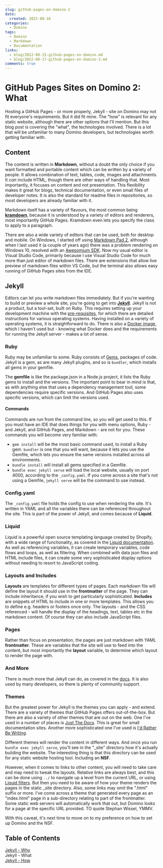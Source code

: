 ```yaml
---
slug: github-pages-on-domino-2
date: 
  created: 2022-08-16
categories:
  - Domino
tags: 
  - Domino
  - Markdown
  - Documentation
links: 
  - blog/2022-08-15-github-pages-on-domino.md
  - blog/2022-08-17-github-pages-on-domino-3.md
comments: true
---
```

# GitHub Pages Sites on Domino 2: What

Hosting a GitHub Pages - or more properly, Jekyll - site on Domino may not fit everyone's requirements. But it did fit mine. The "how" is relevant for any static website, although there are other options that I'll mention. But this blog post is covering the "what", the technologies involved. There is a lot that will be unfamiliar to many Domino developers, but technologies worth getting familiar with.

<!-- more -->

## Content

The content is written in **Markdown**, without a doubt the only choice if you want formatted and portable content which can be written by a variety of people. It allows combination of text, tables, code, images and attachments. It _can_ include HTML, though there are other ways of handling that. Most importantly, it focuses on content and not presentation. This flexibility makes it great for blogs, technical documentation, or even small files of developer notes. It is also the standard for readme files in repositories, so most developers are already familiar with it.

Markdown itself has a variety of flavours, the most common being [**kramdown**](https://kramdown.gettalong.org/), because it is understood by a variety of editors and renderers, most importantly GitHub Pages. Kramdown even lets you specify the class to apply to a paragraph.

There are also a wide variety of editors that can be used, both for desktop and mobile. On Windows, I started off using [Markdown Pad 2](http://markdownpad.com/), although when I last used it (a couple of years ago) there was a problem rendering on Windows 10, resolved with an [Awesomium SDK](http://markdownpad.com/faq.html#livepreview-directx). Now my usual editor is Visual Studio Code, primarily because I use Visual Studio Code for much more than just editor of markdown files. There are extensions that allow live preview of markdown files within VS Code, but the terminal also allows easy running of GitHub Pages sites from the IDE.

## Jekyll

Editors can let you write markdown files immediately. But if you're wanting to build or preview a whole site, you're going to get into [**Jekyll**](https://jekyllrb.com/). Jekyll is not a product, but a tool-set, built on Ruby. This requires setting up your development machine with the [pre-requisites](https://jekyllrb.com/docs/installation/), for which there are detailed instructions for various operating systems. Having installed on a variety of operating systems, it is straightforward to do. There is also a [Docker image](https://hub.docker.com/r/jekyll/jekyll/), which I haven't used but - knowing what Docker does and the requirements for running the Jekyll server - makes a lot of sense.

### Ruby

Ruby may be unfamiliar to some. Ruby consists of [Gems](https://jekyllrb.com/docs/ruby-101/#gems), packages of code. Jekyll is a gem, as are many Jekyll plugins, and so is `bundler`, which installs all gems in your gemfile.

The **gemfile** is like the package.json in a Node.js project, it lists the Ruby gems to install and the versions. The important point to bear in mind is that, as with anything else that uses a dependency management tool, some dependencies require specific versions. And GitHub Pages also uses specific versions, which can limit the versions used.

#### Commands

Commands are run from the command line, so you will get used to this. If you must have an IDE that does things for you with menu options, Ruby - and Jekyll, and GitHub Pages, and Markdown - are not for you. These commands you will become very familiar with:

- `gem install` will be the most basic command used, to install a Ruby gem. `bundler` is one that you will want, because it lets you use the Gemfile, which lets you ensure the same versions installed across all environments.
- `bundle install` will install all gems specified in a Gemfile.
- `bundle exec jekyll serve` will load the local website, usually on port 4000, according to the `_config.yaml`. If you come across a site that's not using a Gemfile, `jekyll serve` will be the command to use instead.

### Config.yaml

The `_config.yaml` file holds the config to use when rendering the site. It's written in YAML and all the variables there can be referenced throughout the site. This is part of the power of Jekyll, and comes because of **Liquid**.

### Liquid

Liquid is a powerful open source templating language created by Shopify, with a wide range of functionality, as covered in the [Liquid documentation](https://shopify.github.io/liquid/). As well as referencing variables, it can create temporary variables, code flows and loops, as well as filtering. When combined with data json files and HTML include files, it can create some very sophisticated display options without needing to resort to JavaScript coding.

### Layouts and Includes

**Layouts** are templates for different types of pages. Each markdown file will define the layout it should use in the **frontmatter** of the page. They can include inheritance, if you wish to get particularly sophisticated. **Includes** are snippets of HTML to include in one or more templates. This allows you to define e.g. headers or footers once only. The layouts - and the CSS referenced - will handle the display of the headings, text, tables etc in the markdown content. Of course they can also include JavaScript files.

### Pages

Rather than focus on presentation, the pages are just markdown with YAML **frontmatter**. These are variables that the site will use to feed into the content, but most importantly the **layout** variable, to determine which layout to render the page with.

### And More

There is much more that Jekyll can do, as covered in the [docs](https://jekyllrb.com/docs/). It is also used by many developers, so there is plenty of community support.

### Themes

But the greatest power for Jekyll is the themes you can apply - and extend. There are a variety of themes that GitHub Pages offers out-of-the-box. But there are also a variety of other themes that are out on the web. One I've used in a number of places is [Just The Docs](https://just-the-docs.github.io/just-the-docs/). This is great for small documentation sites. Another more sophisticated one I've used is [I'd Rather Be Writing](https://idratherbewriting.com/).

Different themes will render the content in different ways. And once you run `bundle exec jekyll serve`, you'll see in the "_site" directory how it's actually building the website. The interesting thing is that this directory can be used for any static website hosting tool. Including an **NSF**.

However, when it comes to links to other content, you will need to take care and may need to tweak the layouts. Relative links are always best, and this can be done using `../` to navigate up a level from the current URL, or using [Liquid filters](https://jekyllrb.com/docs/liquid/filters/). But then you need to be aware of how your theme renders the pages in the static _site directory. Also, some links may omit the ".html" suffix or more. I've come across a theme that generated every page as an "index.html" page in a sub-directory relating to part of the frontmatter. Some static web servers will automatically work that out, but Domino looks for a page at the specific URL provided. TO quote Stephan Wissel, YMMV.

With this caveat, it's next time to move on to my preference on how to set up Domino and the NSF.

## Table of Contents

[Jekyll - Why](./2022-08-15-github-pages-on-domino.md)<br/>
Jekyll - What<br/>
[Jekyll - How](./2022-08-17-github-pages-on-domino-3.md)